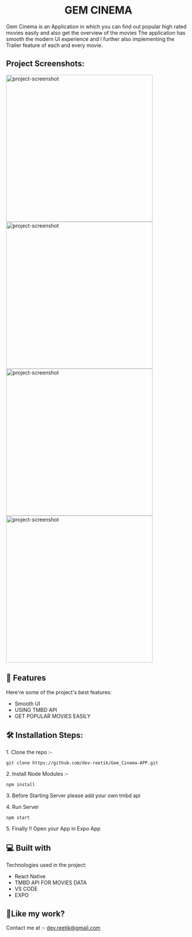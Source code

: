 <h1 align="center" id="title">GEM CINEMA</h1>

<p id="description">Gem Cinema is an Application in which you can find out popular high rated movies easily and also get the overview of the movies The application has smooth the modern UI experience and I further also implementing the Trailer feature of each and every movie.</p>

<h2>Project Screenshots:</h2>

<img src="https://i.postimg.cc/43wczrMk/Whats-App-Image-2024-07-14-at-6-04-39-PM.jpg" alt="project-screenshot" width="400" height="400/">

<img src="https://i.postimg.cc/P5TzYzxD/Whats-App-Image-2024-07-14-at-6-04-41-PM-1.jpg" alt="project-screenshot" width="400" height="400/">

<img src="https://i.postimg.cc/BZPg0nkj/Whats-App-Image-2024-07-14-at-6-04-41-PM.jpg" alt="project-screenshot" width="400" height="400/">

<img src="https://i.postimg.cc/y62LgZch/Whats-App-Image-2024-07-14-at-6-04-40-PM.jpg" alt="project-screenshot" width="400" height="400/">

  
  
<h2>🧐 Features</h2>

Here're some of the project's best features:

*   Smooth UI
*   USING TMBD API
*   GET POPULAR MOVIES EASILY

<h2>🛠️ Installation Steps:</h2>

<p>1. Clone the repo :-</p>

```
git clone https://github.com/dev-reetik/Gem_Cinema-APP.git
```

<p>2. Install Node Modules :-</p>

```
npm install
```

<p>3. Before Starting Server please add your own tmbd api</p>

<p>4. Run Server</p>

```
npm start
```

<p>5. Finally !! Open your App in Expo App</p>

  
  
<h2>💻 Built with</h2>

Technologies used in the project:

*   React Native
*   TMBD API FOR MOVIES DATA
*   VS CODE
*   EXPO

<h2>💖Like my work?</h2>

Contact me at :- dev.reetik@gmail.com